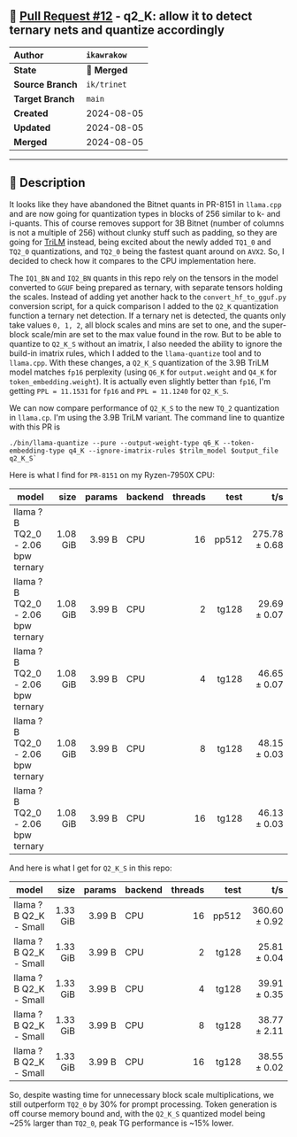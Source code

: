 ## 🔀 [Pull Request #12](https://github.com/ikawrakow/ik_llama.cpp/pull/12) - q2_K: allow it to detect ternary nets and quantize accordingly

| **Author** | `ikawrakow` |
| :--- | :--- |
| **State** | 🔀 **Merged** |
| **Source Branch** | `ik/trinet` |
| **Target Branch** | `main` |
| **Created** | 2024-08-05 |
| **Updated** | 2024-08-05 |
| **Merged** | 2024-08-05 |

---

## 📄 Description

It looks like they have abandoned the Bitnet quants in PR-8151 in `llama.cpp` and are now going for quantization types in blocks of 256 similar to k- and i-quants. This of course removes support for 3B Bitnet (number of columns is not a multiple of 256) without clunky stuff such as padding, so they are going for [TriLM](https://huggingface.co/collections/SpectraSuite/trilms-unpacked-668d5f62afe0f4036925b1d2) instead, being excited about the newly added `TQ1_0` and `TQ2_0` quantizations, and `TQ2_0` being the fastest quant around on `AVX2`. So, I decided to check how it compares to the CPU implementation here.

The `IQ1_BN` and `IQ2_BN` quants in this repo rely on the tensors in the model converted to `GGUF`  being prepared as ternary, with separate tensors holding the scales. Instead of adding yet another hack to the `convert_hf_to_gguf.py` conversion script, for a quick comparison I added to the `Q2_K` quantization function a ternary net detection. If a ternary net is detected, the quants only take values `0, 1, 2`, all block scales and mins are set to one, and the super-block scale/min are set to the max value found in the row. But to be able to quantize to `Q2_K_S` without an imatrix, I also needed the ability to ignore the build-in imatrix rules, which I added to the `llama-quantize` tool and to `llama.cpp`. With these changes, a `Q2_K_S` quantization of the 3.9B TriLM model matches `fp16` perplexity (using `Q6_K` for `output.weight` and `Q4_K` for `token_embedding.weight`). It is actually even slightly better than `fp16`, I'm getting `PPL = 11.1531` for `fp16` and `PPL = 11.1240` for `Q2_K_S`.

We can now compare performance of `Q2_K_S` to the new `TQ_2` quantization in `llama.cp`. I'm using the 3.9B TriLM variant. The command line to quantize with this PR is
```
./bin/llama-quantize --pure --output-weight-type q6_K --token-embedding-type q4_K --ignore-imatrix-rules $trilm_model $output_file q2_K_S`
```

Here is what I find for `PR-8151` on my Ryzen-7950X CPU:

| model                          |       size |     params | backend    | threads |          test |              t/s |
| ------------------------------ | ---------: | ---------: | ---------- | ------: | ------------: | ---------------: |
| llama ?B TQ2_0 - 2.06 bpw ternary |   1.08 GiB |     3.99 B | CPU        |      16 |         pp512 |    275.78 ± 0.68 |
| llama ?B TQ2_0 - 2.06 bpw ternary |   1.08 GiB |     3.99 B | CPU        |       2 |         tg128 |     29.69 ± 0.07 |
| llama ?B TQ2_0 - 2.06 bpw ternary |   1.08 GiB |     3.99 B | CPU        |       4 |         tg128 |     46.65 ± 0.07 |
| llama ?B TQ2_0 - 2.06 bpw ternary |   1.08 GiB |     3.99 B | CPU        |       8 |         tg128 |     48.15 ± 0.03 |
| llama ?B TQ2_0 - 2.06 bpw ternary |   1.08 GiB |     3.99 B | CPU        |      16 |         tg128 |     46.13 ± 0.03 |

And here is what I get for `Q2_K_S` in this repo:

| model                          |       size |     params | backend    | threads |          test |              t/s |
| ------------------------------ | ---------: | ---------: | ---------- | ------: | ------------: | ---------------: |
| llama ?B Q2_K - Small          |   1.33 GiB |     3.99 B | CPU        |      16 |         pp512 |    360.60 ± 0.92 |
| llama ?B Q2_K - Small          |   1.33 GiB |     3.99 B | CPU        |       2 |         tg128 |     25.81 ± 0.04 |
| llama ?B Q2_K - Small          |   1.33 GiB |     3.99 B | CPU        |       4 |         tg128 |     39.91 ± 0.35 |
| llama ?B Q2_K - Small          |   1.33 GiB |     3.99 B | CPU        |       8 |         tg128 |     38.77 ± 2.11 |
| llama ?B Q2_K - Small          |   1.33 GiB |     3.99 B | CPU        |      16 |         tg128 |     38.55 ± 0.02 |

So, despite wasting time for unnecessary block scale multiplications, we still outperform `TQ2_0` by 30% for prompt processing. Token generation is off course memory bound and, with the `Q2_K_S` quantized model being ~25% larger than `TQ2_0`, peak TG performance is ~15% lower.